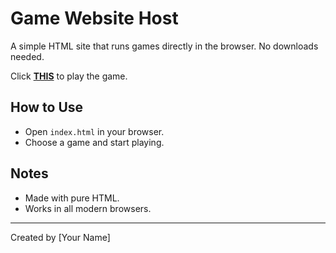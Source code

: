 # Game Website Host

A simple HTML site that runs games directly in the browser. No downloads needed.

Click [**THIS**](https://knowaught.github.io/knowaught/) to play the game.

## How to Use

- Open `index.html` in your browser.
- Choose a game and start playing.

## Notes

- Made with pure HTML.
- Works in all modern browsers.

---

Created by [Your Name]
